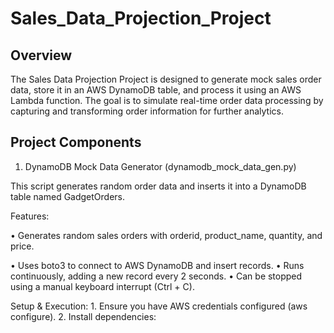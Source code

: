 # Sales_Data_Projection_Project

## Overview

The Sales Data Projection Project is designed to generate mock sales order data, store it in an AWS DynamoDB table, and process it using an AWS Lambda function. The goal is to simulate real-time order data processing by capturing and transforming order information for further analytics.

## Project Components

1. DynamoDB Mock Data Generator (dynamodb_mock_data_gen.py)


This script generates random order data and inserts it into a DynamoDB table named GadgetOrders.


Features:

	
 •	Generates random sales orders with orderid, product_name, quantity, and price.
	
 •	Uses boto3 to connect to AWS DynamoDB and insert records.
	•	Runs continuously, adding a new record every 2 seconds.
	•	Can be stopped using a manual keyboard interrupt (Ctrl + C).

Setup & Execution:
	1.	Ensure you have AWS credentials configured (aws configure).
	2.	Install dependencies:
